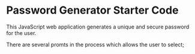 # Password Generator Starter Code

This JavaScript web application generates a unique and secure password for the user.

There are several promts in the process which allows the user to select;

